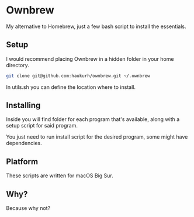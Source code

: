 # Ownbrew

My alternative to Homebrew, just a few bash script to install the essentials.

## Setup

I would recommend placing Ownbrew in a hidden folder in your home directory.

```bash
git clone git@github.com:haukurh/ownbrew.git ~/.ownbrew
```

In utils.sh you can define the location where to install.

## Installing

Inside you will find folder for each program that's available, along with a setup script for said program.

You just need to run install script for the desired program, some might have dependencies.

## Platform

These scripts are written for macOS Big Sur.

## Why?

Because why not?
